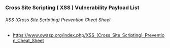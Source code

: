 ### Cross Site Scripting ( XSS ) Vulnerability Payload List

###### XSS (Cross Site Scripting) Prevention Cheat Sheet

* https://www.owasp.org/index.php/XSS_(Cross_Site_Scripting)_Prevention_Cheat_Sheet
